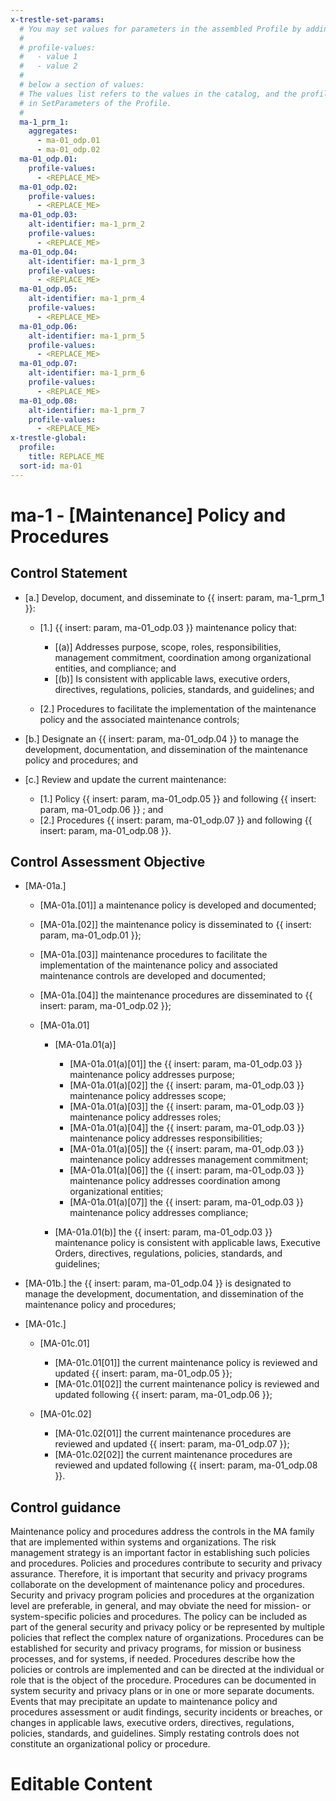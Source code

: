 ```yaml
---
x-trestle-set-params:
  # You may set values for parameters in the assembled Profile by adding
  #
  # profile-values:
  #   - value 1
  #   - value 2
  #
  # below a section of values:
  # The values list refers to the values in the catalog, and the profile-values represent values
  # in SetParameters of the Profile.
  #
  ma-1_prm_1:
    aggregates:
      - ma-01_odp.01
      - ma-01_odp.02
  ma-01_odp.01:
    profile-values:
      - <REPLACE_ME>
  ma-01_odp.02:
    profile-values:
      - <REPLACE_ME>
  ma-01_odp.03:
    alt-identifier: ma-1_prm_2
    profile-values:
      - <REPLACE_ME>
  ma-01_odp.04:
    alt-identifier: ma-1_prm_3
    profile-values:
      - <REPLACE_ME>
  ma-01_odp.05:
    alt-identifier: ma-1_prm_4
    profile-values:
      - <REPLACE_ME>
  ma-01_odp.06:
    alt-identifier: ma-1_prm_5
    profile-values:
      - <REPLACE_ME>
  ma-01_odp.07:
    alt-identifier: ma-1_prm_6
    profile-values:
      - <REPLACE_ME>
  ma-01_odp.08:
    alt-identifier: ma-1_prm_7
    profile-values:
      - <REPLACE_ME>
x-trestle-global:
  profile:
    title: REPLACE_ME
  sort-id: ma-01
---
```


# ma-1 - \[Maintenance\] Policy and Procedures

## Control Statement

- \[a.\] Develop, document, and disseminate to {{ insert: param, ma-1_prm_1 }}:

  - \[1.\] {{ insert: param, ma-01_odp.03 }} maintenance policy that:

    - \[(a)\] Addresses purpose, scope, roles, responsibilities, management commitment, coordination among organizational entities, and compliance; and
    - \[(b)\] Is consistent with applicable laws, executive orders, directives, regulations, policies, standards, and guidelines; and

  - \[2.\] Procedures to facilitate the implementation of the maintenance policy and the associated maintenance controls;

- \[b.\] Designate an {{ insert: param, ma-01_odp.04 }} to manage the development, documentation, and dissemination of the maintenance policy and procedures; and

- \[c.\] Review and update the current maintenance:

  - \[1.\] Policy {{ insert: param, ma-01_odp.05 }} and following {{ insert: param, ma-01_odp.06 }} ; and
  - \[2.\] Procedures {{ insert: param, ma-01_odp.07 }} and following {{ insert: param, ma-01_odp.08 }}.

## Control Assessment Objective

- \[MA-01a.\]

  - \[MA-01a.[01]\] a maintenance policy is developed and documented;
  - \[MA-01a.[02]\] the maintenance policy is disseminated to {{ insert: param, ma-01_odp.01 }};
  - \[MA-01a.[03]\] maintenance procedures to facilitate the implementation of the maintenance policy and associated maintenance controls are developed and documented;
  - \[MA-01a.[04]\] the maintenance procedures are disseminated to {{ insert: param, ma-01_odp.02 }};
  - \[MA-01a.01\]

    - \[MA-01a.01(a)\]

      - \[MA-01a.01(a)[01]\] the {{ insert: param, ma-01_odp.03 }} maintenance policy addresses purpose;
      - \[MA-01a.01(a)[02]\] the {{ insert: param, ma-01_odp.03 }} maintenance policy addresses scope;
      - \[MA-01a.01(a)[03]\] the {{ insert: param, ma-01_odp.03 }} maintenance policy addresses roles;
      - \[MA-01a.01(a)[04]\] the {{ insert: param, ma-01_odp.03 }} maintenance policy addresses responsibilities;
      - \[MA-01a.01(a)[05]\] the {{ insert: param, ma-01_odp.03 }} maintenance policy addresses management commitment;
      - \[MA-01a.01(a)[06]\] the {{ insert: param, ma-01_odp.03 }} maintenance policy addresses coordination among organizational entities;
      - \[MA-01a.01(a)[07]\] the {{ insert: param, ma-01_odp.03 }} maintenance policy addresses compliance;

    - \[MA-01a.01(b)\] the {{ insert: param, ma-01_odp.03 }} maintenance policy is consistent with applicable laws, Executive Orders, directives, regulations, policies, standards, and guidelines;

- \[MA-01b.\] the {{ insert: param, ma-01_odp.04 }} is designated to manage the development, documentation, and dissemination of the maintenance policy and procedures;

- \[MA-01c.\]

  - \[MA-01c.01\]

    - \[MA-01c.01[01]\] the current maintenance policy is reviewed and updated {{ insert: param, ma-01_odp.05 }};
    - \[MA-01c.01[02]\] the current maintenance policy is reviewed and updated following {{ insert: param, ma-01_odp.06 }};

  - \[MA-01c.02\]

    - \[MA-01c.02[01]\] the current maintenance procedures are reviewed and updated {{ insert: param, ma-01_odp.07 }};
    - \[MA-01c.02[02]\] the current maintenance procedures are reviewed and updated following {{ insert: param, ma-01_odp.08 }}.

## Control guidance

Maintenance policy and procedures address the controls in the MA family that are implemented within systems and organizations. The risk management strategy is an important factor in establishing such policies and procedures. Policies and procedures contribute to security and privacy assurance. Therefore, it is important that security and privacy programs collaborate on the development of maintenance policy and procedures. Security and privacy program policies and procedures at the organization level are preferable, in general, and may obviate the need for mission- or system-specific policies and procedures. The policy can be included as part of the general security and privacy policy or be represented by multiple policies that reflect the complex nature of organizations. Procedures can be established for security and privacy programs, for mission or business processes, and for systems, if needed. Procedures describe how the policies or controls are implemented and can be directed at the individual or role that is the object of the procedure. Procedures can be documented in system security and privacy plans or in one or more separate documents. Events that may precipitate an update to maintenance policy and procedures assessment or audit findings, security incidents or breaches, or changes in applicable laws, executive orders, directives, regulations, policies, standards, and guidelines. Simply restating controls does not constitute an organizational policy or procedure.

# Editable Content

<!-- Make additions and edits below -->
<!-- The above represents the contents of the control as received by the profile, prior to additions. -->
<!-- If the profile makes additions to the control, they will appear below. -->
<!-- The above markdown may not be edited but you may edit the content below, and/or introduce new additions to be made by the profile. -->
<!-- If there is a yaml header at the top, parameter values may be edited. Use --set-parameters to incorporate the changes during assembly. -->
<!-- The content here will then replace what is in the profile for this control, after running profile-assemble. -->
<!-- The current profile has no added parts for this control, but you may add new ones here. -->
<!-- Each addition must have a heading either of the form ## Control my_addition_name -->
<!-- or ## Part a. (where the a. refers to one of the control statement labels.) -->
<!-- "## Control" parts are new parts added after the statement part. -->
<!-- "## Part" parts are new parts added into the top-level statement part with that label. -->
<!-- Subparts may be added with nested hash levels of the form ### My Subpart Name -->
<!-- underneath the parent ## Control or ## Part being added -->
<!-- See https://ibm.github.io/compliance-trestle/tutorials/ssp_profile_catalog_authoring/ssp_profile_catalog_authoring for guidance. -->
